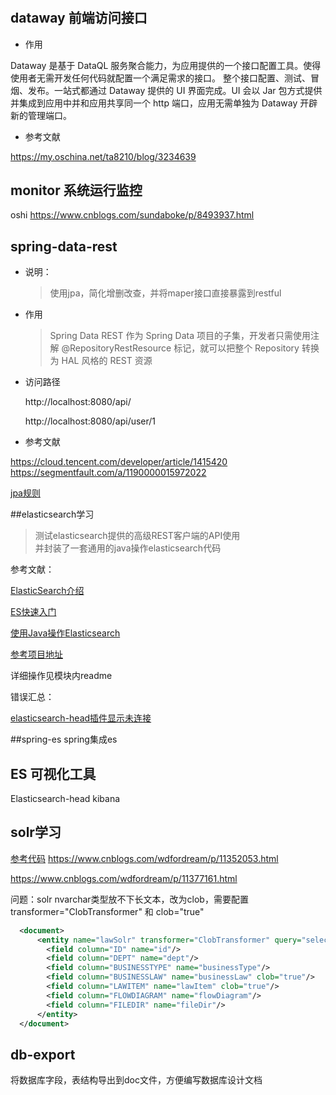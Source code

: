 #
## dataway 前端访问接口
* 作用

 Dataway 是基于 DataQL 服务聚合能力，为应用提供的一个接口配置工具。使得使用者无需开发任何代码就配置一个满足需求的接口。 整个接口配置、测试、冒烟、发布。一站式都通过 Dataway 提供的 UI 界面完成。UI 会以 Jar 包方式提供并集成到应用中并和应用共享同一个 http 端口，应用无需单独为 Dataway 开辟新的管理端口。
* 参考文献

https://my.oschina.net/ta8210/blog/3234639

## monitor 系统运行监控
oshi
https://www.cnblogs.com/sundaboke/p/8493937.html

## spring-data-rest 
* 说明：
   > 使用jpa，简化增删改查，并将maper接口直接暴露到restful
* 作用


  >Spring Data REST 作为 Spring Data 项目的子集，开发者只需使用注解 @RepositoryRestResource 标记，就可以把整个 Repository 转换为
 HAL 风格的 REST 资源
* 访问路径
   
   http://localhost:8080/api/
   
   http://localhost:8080/api/user/1
* 参考文献

https://cloud.tencent.com/developer/article/1415420
https://segmentfault.com/a/1190000015972022

[jpa规则](https://blog.csdn.net/xiang__liu/article/details/80900817)


##elasticsearch学习
> 测试elasticsearch提供的高级REST客户端的API使用  
  并封装了一套通用的java操作elasticsearch代码  

参考文献：

[ElasticSearch介绍](https://www.jianshu.com/p/403c9d5b1463)

[ES快速入门](https://www.jianshu.com/p/7d687c9dba4f)

[使用Java操作Elasticsearch](https://www.jianshu.com/p/871f33c2d515)

[参考项目地址](https://github.com/luohaipeng/es-java-api)

详细操作见模块内readme

错误汇总：

[elasticsearch-head插件显示未连接](https://blog.csdn.net/qq_27868061/article/details/82963771)



##spring-es spring集成es

## ES 可视化工具
Elasticsearch-head
kibana


## solr学习


[参考代码](https://github.com/DreamsChaser/solr-demo)
https://www.cnblogs.com/wdfordream/p/11352053.html

https://www.cnblogs.com/wdfordream/p/11377161.html

问题：solr nvarchar类型放不下长文本，改为clob，需要配置
transformer="ClobTransformer" 和 clob="true"
```xml
  <document>
      <entity name="lawSolr" transformer="ClobTransformer" query="select ID,DEPT,BUSINESSTYPE,BUSINESSLAW,LAWITEM,FLOWDIAGRAM,FILEDIR from LAW_SOLR">
        <field column="ID" name="id"/>
        <field column="DEPT" name="dept"/>
        <field column="BUSINESSTYPE" name="businessType"/>
        <field column="BUSINESSLAW" name="businessLaw" clob="true"/>
        <field column="LAWITEM" name="lawItem" clob="true"/>
        <field column="FLOWDIAGRAM" name="flowDiagram"/>
        <field column="FILEDIR" name="fileDir"/>
      </entity>
  </document>
```


## db-export
将数据库字段，表结构导出到doc文件，方便编写数据库设计文档
